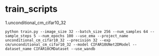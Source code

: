 # train_scripts
1.unconditional_cm_cifar10_32

```shell
python train.py --image_size 32 --batch_size 256 --num_samples 64 --sample_steps 5 --num_epochs 100 --use_ema --project_name unconditional_cm_cifar10_32 --precision 32 --exp cm/unconditional_cm_cifar10_32 --model CIFAR10UNet2DModel --dataset_name CIFAR10CMDataset --use_wandb
```